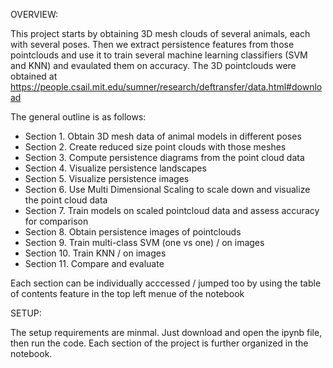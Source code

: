 OVERVIEW:

This project starts by obtaining 3D mesh clouds of several animals, each with several poses. 
Then we extract persistence features from those pointclouds and use it to train several machine learning classifiers (SVM and KNN) and evaulated them on accuracy.
The 3D pointclouds were obtained at https://people.csail.mit.edu/sumner/research/deftransfer/data.html#download 

The general outline is as follows:

- Section 1. Obtain 3D mesh data of animal models in different poses
- Section 2. Create reduced size point clouds with those meshes
- Section 3. Compute persistence diagrams from the point cloud data
- Section 4. Visualize persistence landscapes
- Section 5. Visualize persistence images
- Section 6. Use Multi Dimensional Scaling to scale down and visualize the point cloud data
- Section 7. Train models on scaled pointcloud data and assess accuracy for comparison
- Section 8. Obtain persistence images of pointclouds
- Section 9. Train multi-class SVM (one vs one) / on images
- Section 10. Train KNN / on images
- Section 11. Compare and evaluate

Each section can be individually acccessed / jumped too by using the table of contents feature in the top left menue of the notebook

SETUP:

The setup requirements are minmal. Just download and open the ipynb file, then run the code. Each section of the project is further organized in the notebook.
   
